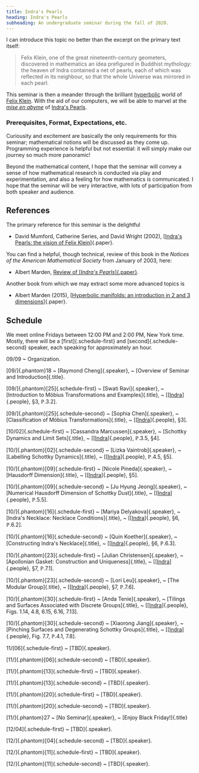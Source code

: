 ```yaml
---
title: Indra's Pearls
heading: Indra's Pearls
subheading: An undergraduate seminar during the fall of 2020.
---
```


I can introduce this topic no better than the excerpt on the primary text
itself:

> Felix Klein, one of the great nineteenth-century geometers, discovered in
> mathematics an idea prefigured in Buddhist mythology: the heaven of Indra
> contained a net of pearls, each of which was reflected in its neighbour, so
> that the whole Universe was mirrored in each pearl.

This seminar is then a meander through the brilliant
[hyperbolic](https://en.wikipedia.org/wiki/Hyperbolic_geometry#/media/File:Rhombitriheptagonal_tiling.svg)
world of [Felix Klein](https://en.wikipedia.org/wiki/Felix_Klein).
With the aid of our computers, we will be able to marvel at the
[_mise en abyme_](https://en.wikipedia.org/wiki/Mise_en_abyme) of [Indra's
Pearls](https://en.wikipedia.org/wiki/Indra%27s_net).

### Prerequisites, Format, Expectations, etc.

Curiousity and excitement are basically the only requirements for this
seminar; mathematical notions will be discussed as they come up. Programming
experience is helpful but not essential: it will simply make our journey so
much more panoramic!

Beyond the mathematical content, I hope that the seminar will convey a sense
of how mathematical research is conducted via play and experimentation, and
also a feeling for how mathematics is communicated. I hope that the seminar
will be very interactive, with lots of participation from both speaker and
audience.

## References

The primary reference for this seminar is the delightful

* David Mumford, Catherine Series, and David Wright (2002),
[[Indra's Pearls: the vision of Felix Klein][Indra]]{.paper}.

You can find a helpful, though technical, review of this book in the _Notices of
the American Mathematical Society_ from January of 2003, here:

* Albert Marden, [Review of [_Indra's Pearls_]{.paper}](https://www.ams.org/notices/200301/rev-marden.pdf).

Another book from which we may extract some more advanced topics is

* Albert Marden (2015),
[[Hyperbolic manifolds: an introduction in 2 and 3 dimensions][Marden]]{.paper}.

## Schedule

We meet online Fridays between 12:00 PM and 2:00 PM, New York time. Mostly,
there will be a [first]{.schedule-first} and [second]{.schedule-second} speaker,
each speaking for approximately an hour.

09/09
  ~ Organization.

[09/]{.phantom}18
  ~ [Raymond Cheng]{.speaker},
  ~ [Overview of Seminar and Introduction]{.title}.

[09/]{.phantom}[25]{.schedule-first}
  ~ [Swati Ravi]{.speaker},
  ~ [Introduction to Möbius Transformations and Examples]{.title},
  ~ \[[[Indra][Indra]]{.people}, §3, ℙ.3.2\].

[09/]{.phantom}[25]{.schedule-second}
  ~ [Sophia Chen]{.speaker},
  ~ [Classification of Möbius Transformations]{.title},
  ~ \[[[Indra][Indra]]{.people}, §3\].

[10/02]{.schedule-first}
  ~ [Cassandra Marcussen]{.speaker},
  ~ [Schottky Dynamics and Limit Sets]{.title},
  ~ \[[[Indra][Indra]]{.people}, ℙ.3.5, §4\].

[10/]{.phantom}[02]{.schedule-second}
  ~ [Lizka Vaintrob]{.speaker},
  ~ [Labelling Schottky Dynamics]{.title},
  ~ \[[[Indra][Indra]]{.people}, ℙ.4.5, §5\].

[10/]{.phantom}[09]{.schedule-first}
  ~ [Nicole Pineda]{.speaker},
  ~ [Hausdorff Dimension]{.title},
  ~ \[[[Indra][Indra]]{.people}, §5\].

[10/]{.phantom}[09]{.schedule-second}
  ~ [Ju Hyung Jeong]{.speaker},
  ~ [Numerical Hausdorff Dimension of Schottky Dust]{.title},
  ~ \[[[Indra][Indra]]{.people}, ℙ.5.5\].

[10/]{.phantom}[16]{.schedule-first}
  ~ [Mariya Delyakova]{.speaker},
  ~ [Indra's Necklace: Necklace Conditions]{.title},
  ~ \[[[Indra][Indra]]{.people}, §6, ℙ.6.2\].

[10/]{.phantom}[16]{.schedule-second}
  ~ [Quin Koether]{.speaker},
  ~ [Constructing Indra's Necklace]{.title},
  ~ \[[[Indra][Indra]]{.people}, §6, ℙ.6.3\].

[10/]{.phantom}[23]{.schedule-first}
  ~ [Julian Christensen]{.speaker},
  ~ [Apollonian Gasket: Construction and Uniqueness]{.title},
  ~ \[[[Indra][Indra]]{.people}, §7, ℙ.7.1\].

[10/]{.phantom}[23]{.schedule-second}
  ~ [Lori Leu]{.speaker},
  ~ [The Modular Group]{.title},
  ~ \[[[Indra][Indra]]{.people}, §7, ℙ.7.6\].

[10/]{.phantom}[30]{.schedule-first}
  ~ [Anda Tenie]{.speaker},
  ~ [Tilings and Surfaces Associated with Discrete Groups]{.title},
  ~ \[[[Indra][Indra]]{.people}, Figs. 1.14, 4.8, 6.15, 6.16, 7.13\].

[10/]{.phantom}[30]{.schedule-second}
  ~ [Xiaorong Jiang]{.speaker},
  ~ [Pinching Surfaces and Degenerating Schottky Groups]{.title},
  ~ \[[[Indra][Indra]]{.people}, Fig. 7.7, ℙ.4.1, 7.8\].

11/[06]{.schedule-first}
  ~ [TBD]{.speaker}.

[11/]{.phantom}[06]{.schedule-second}
  ~ [TBD]{.speaker}.

[11/]{.phantom}[13]{.schedule-first}
  ~ [TBD]{.speaker}.

[11/]{.phantom}[13]{.schedule-second}
  ~ [TBD]{.speaker}.

[11/]{.phantom}[20]{.schedule-first}
  ~ [TBD]{.speaker}.

[11/]{.phantom}[20]{.schedule-second}
  ~ [TBD]{.speaker}.

[11/]{.phantom}27
  ~ [No Seminar]{.speaker},
  ~ [Enjoy Black Friday!]{.title}

[12/04]{.schedule-first}
  ~ [TBD]{.speaker}.

[12/]{.phantom}[04]{.schedule-second}
  ~ [TBD]{.speaker}.

[12/]{.phantom}[11]{.schedule-first}
  ~ [TBD]{.speaker}.

[12/]{.phantom}[11]{.schedule-second}
  ~ [TBD]{.speaker}.

[Indra]: <https://clio.columbia.edu/catalog/14102923>
[Marden]: <https://clio.columbia.edu/catalog/11786543>
